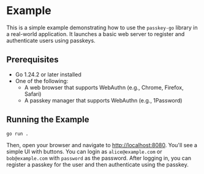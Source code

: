 # Example

This is a simple example demonstrating how to use the `passkey-go` library in a real-world application.
It launches a basic web server to register and authenticate users using passkeys.

## Prerequisites

- Go 1.24.2 or later installed
- One of the following:
  - A web browser that supports WebAuthn (e.g., Chrome, Firefox, Safari)
  - A passkey manager that supports WebAuthn (e.g., 1Password)

## Running the Example

```sh
go run .
```

Then, open your browser and navigate to [http://localhost:8080](http://localhost:8080).
You'll see a simple UI with buttons. You can login as `alice@example.com` or `bob@example.com` with `password` as the password.
After logging in, you can register a passkey for the user and then authenticate using the passkey.
